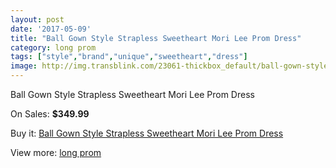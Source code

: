 ```yaml
---
layout: post
date: '2017-05-09'
title: "Ball Gown Style Strapless Sweetheart Mori Lee Prom Dress"
category: long prom
tags: ["style","brand","unique","sweetheart","dress"]
image: http://img.transblink.com/23061-thickbox_default/ball-gown-style-strapless-sweetheart-mori-lee-prom-dress.jpg
---
```

Ball Gown Style Strapless Sweetheart Mori Lee Prom Dress

On Sales: **$349.99**
<a href="https://www.transblink.com/en/long-prom/7315-ball-gown-style-strapless-sweetheart-mori-lee-prom-dress.html"><amp-img layout="responsive" width="600" height="600" src="//img.transblink.com/23061-thickbox_default/ball-gown-style-strapless-sweetheart-mori-lee-prom-dress.jpg" alt="Ball Gown Style Strapless Sweetheart Mori Lee Prom Dress 0" /></a>
<a href="https://www.transblink.com/en/long-prom/7315-ball-gown-style-strapless-sweetheart-mori-lee-prom-dress.html"><amp-img layout="responsive" width="600" height="600" src="//img.transblink.com/23063-thickbox_default/ball-gown-style-strapless-sweetheart-mori-lee-prom-dress.jpg" alt="Ball Gown Style Strapless Sweetheart Mori Lee Prom Dress 1" /></a>
<a href="https://www.transblink.com/en/long-prom/7315-ball-gown-style-strapless-sweetheart-mori-lee-prom-dress.html"><amp-img layout="responsive" width="600" height="600" src="//img.transblink.com/23062-thickbox_default/ball-gown-style-strapless-sweetheart-mori-lee-prom-dress.jpg" alt="Ball Gown Style Strapless Sweetheart Mori Lee Prom Dress 2" /></a>

Buy it: [Ball Gown Style Strapless Sweetheart Mori Lee Prom Dress](https://www.transblink.com/en/long-prom/7315-ball-gown-style-strapless-sweetheart-mori-lee-prom-dress.html "Ball Gown Style Strapless Sweetheart Mori Lee Prom Dress")

View more: [long prom](https://www.transblink.com/en/58-long-prom "long prom")